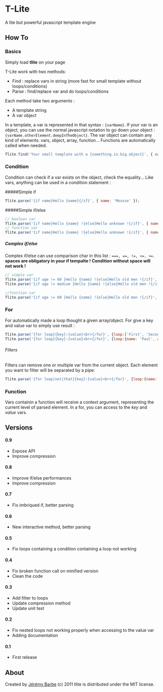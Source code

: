# T-Lite
A lite but powerful javascript template engine

## How To

### Basics
Simply load **tlite** on your page

T-Lite work with two methods:

* Find : replace vars in string (more fast for small template without loops/conditions)
* Parse : find/replace var and do loops/conditions

Each method take two arguments :
* A template string
* A var object

In a template, a var is represented in that syntax : `{varName}`. If your var is an object, you can use the normal javascript notation to go down your object : `{varName.otherElement.deepInTheObject}`. The var object can contain any kind of elements: vars, object, array, function... Functions are automatically called when needed.

```javascript
Tlite.find('Your small template with a {something.in.big.object}', { something : {in: {big: {object: 'tlite'}}}});
```

### Condition
Condition can check if a var exists on the object, check the equality... Like vars, anything can be used in a condition statement :

#####Simple if

```javascript
Tlite.parse('{if name}Hello {name}{/if}', { name: 'Mousse' });
```

#####Simple if/else

```javascript
// boolean var
Tlite.parse('{if name}Hello {name} !{else}Hello unknown !{/if}', { name: false });
// function var
Tlite.parse('{if name}Hello {name} !{else}Hello unknown !{/if}', { name: function(){ return 'James' });
```

##### Complex if/else

Complex if/else can use comparison char in this list : `===, ==, !=, <=, >=`.
**spaces are obligatory in your if tempalte ! Condition without space will not work !**

```javascript
// simple var
Tlite.parse('{if age != 60 }Hello {name} !{else}Hello old men !{/if}', { name: 'James', age : 21});
Tlite.parse('{if age != medium }Hello {name} !{else}Hello old men !{/if}', { name: 'James', age : 21, medium : 60});
```

```javascript
//function var
Tlite.parse('{if age != 60 }Hello {name} !{else}Hello old men !{/if}', { name: 'James', age : function(){ return this.person.age; }});
```

### For
For automatically made a loop thought a given array/object. For give a key and value var to simply use result :

```javascript
Tlite.parse('{for loop}{key}:{value}<br>{/for}', {loop:['First', 'Second', 'Third']});
Tlite.parse('{for loop}{key}:{value}<br>{/for}', {loop:{name: 'Paul', age: 24, city: 'Paris'}});
```

###### Filters
Filters can remove one or multiple var from the current object. Each element you want to filter will be separated by a pipe:

```javascript
Tlite.parse('{for loop|not|that}{key}:{value}<br>{/for}', {loop:{name: 'Paul', age: 24, not: 'Paris', that: 'Test'}});
```

### Function

Vars containin a function will receive a context argument, representing the current level of parsed element. In a for, you can access to the *key* and *value* vars.

## Versions

#### 0.9
* Expose API
* Improve compression

#### 0.8
* Improve if/else performances
* Improve compression

#### 0.7
* Fix imbriqued if, better parsing

#### 0.6
* New interactive method, better parsing

#### 0.5
* Fix loops containing a condition containing a loop not working

#### 0.4
* Fix broken function call on minified version
* Clean the code

#### 0.3
* Add filter to loops
* Update compression method
* Update unit test

#### 0.2
* Fix nested loops not working properly when accessing to the value var
* Adding documentation

#### 0.1
* First release

About
-----
Created by [Jérémy Barbe](htt://www.shwaark.com) (c) 2011
tlite is distributed under the MIT license.